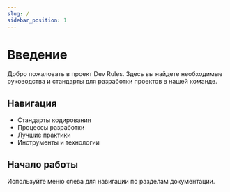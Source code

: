 ```yaml
---
slug: /
sidebar_position: 1
---
```


# Введение

Добро пожаловать в проект Dev Rules.
Здесь вы найдете необходимые руководства и стандарты для разработки проектов в нашей команде.

## Навигация

- Стандарты кодирования
- Процессы разработки
- Лучшие практики
- Инструменты и технологии

## Начало работы

Используйте меню слева для навигации по разделам документации.

